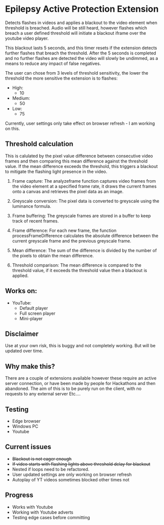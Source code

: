 # Epilepsy Active Protection Extension
Detects flashes in videos and applies a blackout to the video element when threshold is breached. Audio will be still heard, however flashes which breach a user defined threshold will initiate a blackout iframe over the youtube video player.

This blackout lasts 5 seconds, and this timer resets if the extension detects further flashes that breach the threshold. After the 5 seconds is completed and no further flashes are detected the video will slowly be undimmed, as a means to reduce any impact of false negatives. 

The user can chose from 3 levels of threshold sensitivity, the lower the threshold the more sensitive the extension is to flashes:

- High:
   - 10 
- Medium:
   - 50
- Low:
   - 75
 
Currently, user settings only take effect on browser refresh - I am working on this. 
  
## Threshold calculation
This is calulated by the pixel value difference between consecutive video frames and then comparing this mean difference against the threshold value. If the mean difference exceeds the threshold, this triggers a blackout to mitigate the flashing light presence in the video.

1. Frame capture:
      The analyzeframe function captures video frames from the video element at a specified frame rate, it draws the current frames onto a canvas and retrieves the pixel data as an image.

2. Greyscale conversion:
        The pixel data is converted to greyscale using the luminance formula.

3. Frame buffering:
         The greyscale frames are stored in a buffer to keep track of recent frames.

4. Frame difference:
         For each new frame, the function processFrameDifference calculates the absolute difference between the current greyscale frame and the previous greyscale frame.

5. Mean difference:
         The sum of the difference is divided by the number of the pixels to obtain the mean difference.

6. Threshold comparison:
         The mean difference is compared to the threshold value, if it exceeds the threshold value then a blackout is applied.
   
      
## Works on:
- YouTube:
   - Default player
   - Full screen player
   - Mini-player

## Disclaimer
Use at your own risk, this is buggy and not completely working. But will be updated over time.

## Why make this?
There are a couple of extensions available however these require an active server connection, or have been made by people for Hackathons and then abandoned. The aim of this is to be purely run on the client, with no requests to any external server Etc....

## Testing 
- Edge browser
- Windows PC
- Youtube


## Current issues
- ~~Blackout is not eager enough~~
- ~~If video starts with flashing lights above threshold delay for blackout~~
- Nested if loops need to be refactored.
- User updated settings are only working on browser refresh
- Autoplay of YT videos sometimes blocked other times not


## Progress
- Works with Youtube
- Working with Youtube adverts 
- Testing edge cases before committing

